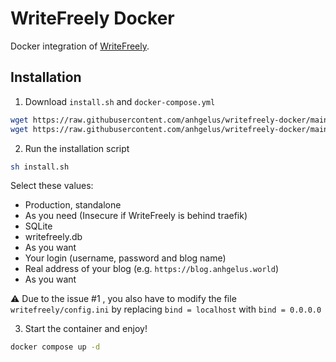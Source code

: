 # WriteFreely Docker

Docker integration of [WriteFreely](https://writefreely.org/about).

## Installation

1. Download `install.sh` and `docker-compose.yml`
```bash
wget https://raw.githubusercontent.com/anhgelus/writefreely-docker/main/install.sh
wget https://raw.githubusercontent.com/anhgelus/writefreely-docker/main/docker-compose.yml
```
2. Run the installation script
```bash
sh install.sh
```
Select these values:
- Production, standalone
- As you need (Insecure if WriteFreely is behind traefik)
- SQLite
- writefreely.db
- As you want
- Your login (username, password and blog name)
- Real address of your blog (e.g. `https://blog.anhgelus.world`) 
- As you want

:warning: Due to the issue #1 , you also have to modify the file `writefreely/config.ini` by replacing `bind = localhost` with `bind = 0.0.0.0`

3. Start the container and enjoy!
```bash
docker compose up -d
```

